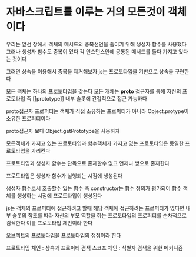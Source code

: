 # 자바스크립트를 이루는 거의 모든것이 객체이다

우리는 앞선 장에서 객체의 메서드의 중복선언을 줄이기 위해
생성자 함수를 사용했다
그러나 생성자 함수도 중복이 있다
각 인스턴스안에 공통된 메서드를 둘다 가지고 있다는 것이다

그러면 상속을 이용해서 중복을 제거해보자
js는 프로토타입을 기반으로 상속을 구현한다

모든 객체는 하나의 프로토타입을 갖는다
모든 개체는 **proto** 접근자를 통해 자신의 프로토타입 즉 [[prototype]] 내부 슬롯에 간접적으로 접근 가능하다

proto접근자 프로퍼티는 객체가 직접 소유하는 프로퍼티가 아니라 Object.protype이 소유한 프로퍼티이다

proto접근자 보다 Object.getPrototype을 사용하자

모든객체가 가지고 있는 프로토타입과 함수객체가 가지고 있는 프로토타입은 동일한 프로토타입을 가리킨다

프로토타입과 생성자 함수는 단독으로 존재할수 없고 언제나 쌍으로 존재한다

프로토타입은 생성자 함수가 실행되는 시점에 생성된다

생성자 함수로서 호출할수 있는 함수 즉 constructor는 함수 정의가 평가되어 함수 객체를 생성하는 시점에 프로토타입이 생성된다

js는 객체의 프로퍼티에 접근하려고 할때 해당 객체에 접근하려는 프로퍼티가 없다면 내부 슬롯의 참조를 따라 자신의 부모 역할을 하는 프로토타입의 프로퍼티를
순차적으로 검색한다 이를 프로토타입 체인이라 한다

오브젝트의 프로토타입을 프로토타입의 정점이라 한다

프로토타입 체인 : 상속과 프로퍼티 검색
스코프 체인 : 식별자 검색을 위한 메커니즘
